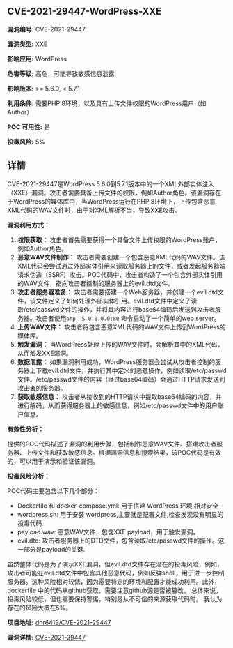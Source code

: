 ## CVE-2021-29447-WordPress-XXE

**漏洞编号:** CVE-2021-29447

**漏洞类型:** XXE

**影响应用:** WordPress

**危害等级:** 高危，可能导致敏感信息泄露

**影响版本:** >= 5.6.0, < 5.7.1

**利用条件:** 需要PHP 8环境，以及具有上传文件权限的WordPress用户（如Author）

**POC 可用性:** 是

**投毒风险:** 5%

## 详情

CVE-2021-29447是WordPress 5.6.0到5.7.1版本中的一个XML外部实体注入（XXE）漏洞。攻击者需要具备上传文件的权限，例如Author角色。该漏洞存在于WordPress的媒体库中，当WordPress运行在PHP 8环境下，上传包含恶意XML代码的WAV文件时，由于对XML解析不当，导致XXE攻击。

**漏洞利用方式：**

1.  **权限获取：** 攻击者首先需要获得一个具备文件上传权限的WordPress账户，例如Author角色。
2.  **恶意WAV文件制作：** 攻击者需要创建一个包含恶意XML代码的WAV文件。该XML代码会尝试通过外部实体引用来读取服务器上的文件，或者发起服务器端请求伪造（SSRF）攻击。POC代码中，攻击者构造了一个包含外部实体引用的WAV文件，指向攻击者控制的服务器上的evil.dtd文件。
3.  **攻击者服务器准备：** 攻击者需要搭建一个Web服务器，并创建一个evil.dtd文件，该文件定义了如何处理外部实体引用。evil.dtd文件中定义了读取/etc/passwd文件的操作，并将其内容进行base64编码后发送到攻击者服务器。攻击者使用`php -S 0.0.0.0:80` 命令启动了一个简单的web server。
4.  **上传WAV文件：** 攻击者将包含恶意XML代码的WAV文件上传到WordPress的媒体库。
5.  **触发漏洞：** 当WordPress处理上传的WAV文件时，会解析其中的XML代码，从而触发XXE漏洞。
6.  **数据泄露：** 如果漏洞利用成功，WordPress服务器会尝试从攻击者控制的服务器上下载evil.dtd文件，并执行其中定义的恶意操作，例如读取/etc/passwd文件。/etc/passwd文件的内容（经过base64编码）会通过HTTP请求发送到攻击者的服务器。
7.  **获取敏感信息：** 攻击者从接收到的HTTP请求中提取base64编码的内容，并进行解码，从而获得服务器上的敏感信息，例如/etc/passwd文件中的用户账户信息。

**有效性分析：**

提供的POC代码描述了漏洞的利用步骤，包括制作恶意WAV文件、搭建攻击者服务器、上传文件和获取敏感信息。根据漏洞信息和搜索结果，该POC代码是有效的，可以用于演示和验证该漏洞。

**投毒风险分析：**

POC代码主要包含以下几个部分：

*   Dockerfile 和 docker-compose.yml: 用于搭建 WordPress 环境,相对安全
*   wordpress.sh: 用于安装 wordpress,主要就是配置文件,检查发现没有明显的投毒代码.
*   payload.wav: 恶意WAV文件，包含XXE payload，用于触发漏洞。
*   evil.dtd: 攻击者服务器上的DTD文件，包含读取/etc/passwd文件的操作。这一部分是payload的关键.

虽然整体代码是为了演示XXE漏洞，但evil.dtd文件存在潜在的投毒风险，例如，攻击者可能在evil.dtd文件中包含其他恶意代码，例如反弹shell，用于进一步控制服务器。这种风险相对较低，因为需要特定的环境和配置才能成功利用。此外，dockerfile 中的代码从github获取，需要注意github源是否被篡改。
总体来说，投毒风险较低，但也需要保持警惕，特别是从不可信的来源获取代码时。 我认为存在的风险大概在5%。

**项目地址:** [dnr6419/CVE-2021-29447](https://github.com/dnr6419/CVE-2021-29447)

**漏洞详情:** [CVE-2021-29447](https://nvd.nist.gov/vuln/detail/CVE-2021-29447)